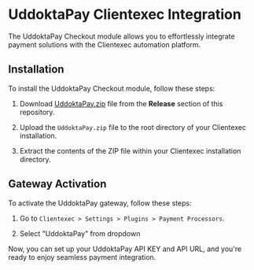 # UddoktaPay Clientexec Integration

The UddoktaPay Checkout module allows you to effortlessly integrate payment solutions with the Clientexec automation platform.

## Installation

To install the UddoktaPay Checkout module, follow these steps:

1. Download [UddoktaPay.zip](https://github.com/uddoktapay/Clientexec/releases/download/v2.0.0/UddoktaPay.zip) file from the **Release** section of this repository.

2. Upload the `UddoktaPay.zip` file to the root directory of your Clientexec installation.

3. Extract the contents of the ZIP file within your Clientexec installation directory.


## Gateway Activation

To activate the UddoktaPay gateway, follow these steps:

1. Go to `Clientexec > Settings > Plugins > Payment Processors`.

2. Select "UddoktaPay" from dropdown

Now, you can set up your UddoktaPay API KEY and API URL, and you're ready to enjoy seamless payment integration.
